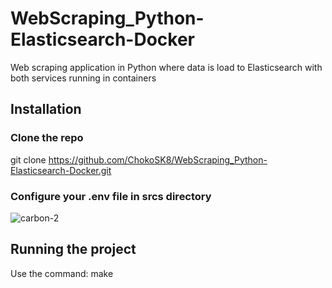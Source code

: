 # WebScraping_Python-Elasticsearch-Docker
Web scraping application in Python where data is load to Elasticsearch with both services running in containers
## Installation
### Clone the repo
git clone https://github.com/ChokoSK8/WebScraping_Python-Elasticsearch-Docker.git
### Configure your .env file in srcs directory
![carbon-2](https://user-images.githubusercontent.com/59646307/217865189-b027720e-8b12-4bd9-ab81-7049486a03d0.png)
## Running the project
Use the command: make
